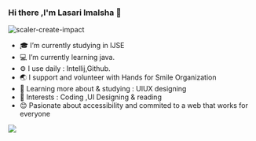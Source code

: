 ### Hi there ,I'm Lasari Imalsha 👋


 ![scaler-create-impact](https://user-images.githubusercontent.com/101311493/174026831-17c657d4-428e-45db-b1b6-1d7ae0bf4183.gif)
 

- 🎓 I’m currently studying in IJSE
- 💻 I’m currently learning java.
- ⚙️ I use daily : Intellij,Github.
- 🌏 I support and volunteer with Hands for Smile Organization
- 🌱 Learning more about & studying : UIUX designing
- 💜 Interests : Coding ,UI Designing & reading
- 😊 Pasionate about accessibility and commited to a web that works for 
     everyone

    
<img src ="https://github-readme-stats.vercel.app/api?username=LasariImalsha&&show_icons=true&title_color=ffffff&icon_color=130f40&text_color=ffffff&bg_color=535c68">
